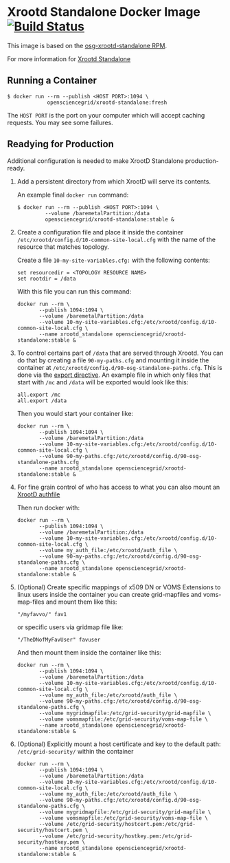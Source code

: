 Xrootd Standalone Docker Image [![Build Status](https://travis-ci.org/opensciencegrid/docker-xrootd-standalone.svg?branch=master)](https://travis-ci.org/opensciencegrid/docker-xrootd-standalone)
==============================

This image is based on the [osg-xrootd-standalone RPM](https://github.com/opensciencegrid/Software-Redhat/tree/trunk/osg-xrootd).

For more information for [Xrootd Standalone](https://opensciencegrid.org/docs/data/xrootd/install-standalone/)


Running a Container
-------------------

```
$ docker run --rm --publish <HOST PORT>:1094 \
             opensciencegrid/xrootd-standalone:fresh
```

The `HOST PORT` is the port on your computer which will accept caching requests.  You may see some failures.  

Readying for Production
------------------------

Additional configuration is needed to make XrootD Standalone production-ready.

1. Add a persistent directory from which XrootD will serve its contents.

    An example final `docker run` command:

    ```
    $ docker run --rm --publish <HOST PORT>:1094 \
             --volume /baremetalPartition:/data
             opensciencegrid/xrootd-standalone:stable &
    ```

1. Create a configuration file and place it inside the container `/etc/xrootd/config.d/10-common-site-local.cfg` with the name of the resource that matches topology.

    Create a file `10-my-site-variables.cfg:` with the following contents:
    ```
    set resourcedir = <TOPOLOGY RESOURCE NAME>
    set rootdir = /data
    ```

    With this file you can run this command:
    ```
    docker run --rm \
           --publish 1094:1094 \
           --volume /baremetalPartition:/data
           --volume 10-my-site-variables.cfg:/etc/xrootd/config.d/10-common-site-local.cfg \
           --name xrootd_standalone opensciencegrid/xrootd-standalone:stable &
    ```

1. To control certains part of `/data` that are served through Xrootd. You can do that by creating a file `90-my-paths.cfg` and mounting it inside the container at `/etc/xrootd/config.d/90-osg-standalone-paths.cfg`. This is done via the [export directive](https://xrootd.slac.stanford.edu/doc/dev49/ofs_config.htm#_Toc522916544). An example file in which only files that start with `/mc` and `/data` will be exported would look like this:

    ```
    all.export /mc
    all.export /data
    ```

    Then you would start your container like:

    ```
    docker run --rm \
           --publish 1094:1094 \
           --volume /baremetalPartition:/data
           --volume 10-my-site-variables.cfg:/etc/xrootd/config.d/10-common-site-local.cfg \
           --volume 90-my-paths.cfg:/etc/xrootd/config.d/90-osg-standalone-paths.cfg
           --name xrootd_standalone opensciencegrid/xrootd-standalone:stable &
    ```

1. For fine grain control of who has access to what you can also mount an [XrootD authfile](https://opensciencegrid.org/docs/data/xrootd/xrootd-authorization/)


    Then run docker with:

    ```
    docker run --rm \
           --publish 1094:1094 \
           --volume /baremetalPartition:/data
           --volume 10-my-site-variables.cfg:/etc/xrootd/config.d/10-common-site-local.cfg \
           --volume my_auth_file:/etc/xrootd/auth_file \
           --volume 90-my-paths.cfg:/etc/xrootd/config.d/90-osg-standalone-paths.cfg \
           --name xrootd_standalone opensciencegrid/xrootd-standalone:stable &
    ```

1. (Optional) Create specific mappings of x509 DN or VOMS Extensions to linux users inside the container you can create grid-mapfiles and voms-map-files and mount them like this:


    ```
    "/myfavvo/" fav1
    ```

    or specific users via gridmap file like:

    ```
    "/TheDNofMyFavUser" favuser
    ```

    And then mount them inside the container like this:

    ```
    docker run --rm \
           --publish 1094:1094 \
           --volume /baremetalPartition:/data
           --volume 10-my-site-variables.cfg:/etc/xrootd/config.d/10-common-site-local.cfg \
           --volume	my_auth_file:/etc/xrootd/auth_file \
           --volume 90-my-paths.cfg:/etc/xrootd/config.d/90-osg-standalone-paths.cfg \
           --volume mygridmapfile:/etc/grid-security/grid-mapfile \
           --volume vomsmapfile:/etc/grid-security/voms-map-file \
           --name xrootd_standalone opensciencegrid/xrootd-standalone:stable &
    ```

1. (Optional) Explicitly mount a host certificate and key to the default path: `/etc/grid-security/` within the container

    ```
    docker run --rm \
           --publish 1094:1094 \
           --volume /baremetalPartition:/data
           --volume 10-my-site-variables.cfg:/etc/xrootd/config.d/10-common-site-local.cfg \
           --volume my_auth_file:/etc/xrootd/auth_file \
           --volume 90-my-paths.cfg:/etc/xrootd/config.d/90-osg-standalone-paths.cfg \
           --volume mygridmapfile:/etc/grid-security/grid-mapfile \
           --volume vomsmapfile:/etc/grid-security/voms-map-file \
           --volume /etc/grid-security/hostcert.pem:/etc/grid-security/hostcert.pem \
           --volume /etc/grid-security/hostkey.pem:/etc/grid-security/hostkey.pem \
           --name xrootd_standalone opensciencegrid/xrootd-standalone:stable &
